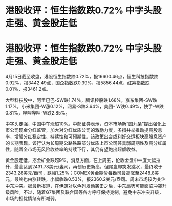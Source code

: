 # 港股收评：恒生指数跌0.72% 中字头股走强、黄金股走低

# 港股收评：恒生指数跌0.72% 中字头股走强、黄金股走低

4月15日截至收盘，港股恒生指数跌0.72%，报16600.46点，恒生科技指数跌0.92%，报3442.49点，国企指数跌0.39%，报5856.44点，红筹指数跌0.01%，报3461.2点。

大型科技股中，阿里巴巴-SW跌1.74%，腾讯控股跌1.68%，京东集团-SW跌1.17%，小米集团-W涨0.12%，网易-S跌3.64%，美团-
W跌0.49%，快手-W跌0.81%，哔哩哔哩-W跌2.85%。

中字头走强，中国中车涨超10%。中邮证券表示，资本市场新“国九条”提出强化上市公司现金分红监管，加大对分红优质公司的激励力度，多措并举推动提高股息率，增强分红稳定性、持续性和可预期性。该政策出台或利好交运板块高股息资产的长期表现。该行认为长周期公路铁路部分优质上市公司兼具弱周期性及高分红属性，随着全市场无风险收益率的持续下行，其仍有望跑出超额收益。

黄金股走低，招金矿业跌超9%。消息方面，在上周五，伦敦金盘中一度大幅拉升，最高达到2431.78美元/盎司，再创历史新高，但尾盘却突发跳水，最终收于2343.28美元/盎司，跌幅1.25%；COMEX黄金期价每盎司最高涨至2448.8美元，最终也由涨转跌，小幅收跌0.53%，报2360.2美元/盎司。周末市场较为关注中东冲突。据最新报道，在伊朗对以色列发动袭击之后，中东局势可能面临冲突升级风险。不过，随着G7集团及联合国等各方呼吁保持克制，避免中东冲突升级，市场的担忧情绪有所减弱。

